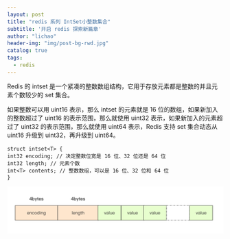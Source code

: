 ```yaml
---
layout: post
title: "redis 系列 IntSet小整数集合"
subtitle: '开启 redis 探索新篇章'
author: "lichao"
header-img: "img/post-bg-rwd.jpg"
catalog: true
tags:
  - redis 
---
```


Redis 的 intset 是一个紧凑的整数数组结构，它用于存放元素都是整数的并且元素个数较少的 set 集合。

如果整数可以用 uint16 表示，那么 intset 的元素就是 16 位的数组，如果新加入的整数超过了 uint16 的表示范围，那么就使用 uint32 表示，如果新加入的元素超过了 uint32 的表示范围，那么就使用 uint64 表示，Redis 支持 set 集合动态从 uint16 升级到 uint32，再升级到 uint64。

```
struct intset<T> {
int32 encoding; // 决定整数位宽是 16 位、32 位还是 64 位
int32 length; // 元素个数
int<T> contents; // 整数数组，可以是 16 位、32 位和 64 位
}
```

![存储概览](/img/redis/19.png)

